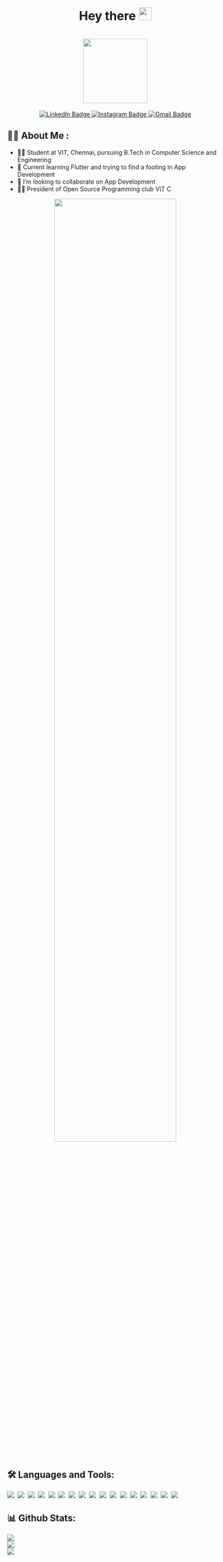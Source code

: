 <div id="header" align="center">
  <h1>
  Hey there
  <img src="https://media.giphy.com/media/hvRJCLFzcasrR4ia7z/giphy.gif" width="30px"/>
  </h1>
  <br>
  <img src="https://media.giphy.com/media/7NoNw4pMNTvgc/giphy.gif" width="150"/>
  <br>
  <br>
  <a href="https://www.linkedin.com/in/shivam-singh-63797a237/">
    <img src="https://img.shields.io/badge/linkedin-blue?logo=linkedin&logoColor=white&style=for-the-badge" alt="LinkedIn Badge"/>
  </a>
  <a href="https://www.instagram.com/sh__i__v__am/">
    <img src="https://img.shields.io/badge/Instagram-pink?logo=instagram&logoColor=black&style=for-the-badge" alt="Instagram Badge"/>
  </a>
  <a href="https://mail.google.com/mail/?view=cm&fs=1&to=shivam9753singh@gmail.com">
    <img src="https://img.shields.io/badge/gmail-red?logo=gmail&logoColor=white&style=for-the-badge" alt="Gmail Badge"/>
  </a>
</div>
<h2>
👨‍💻 About Me :
</h2>
<ul>
  <li> 👨‍🎓 Student at VIT, Chennai, pursuing B.Tech in Computer Science and Engineering</li>
  <li> 📱 Current learning Flutter and trying to find a footing in App Development</li>
  <li> 🤝 I’m looking to collaborate on App Development </li>
  <li> 👨‍🎨 President of Open Source Programming club VIT C </li>
</ul>
<div align="center">
  <img src="https://media.giphy.com/media/Ah3zHH7hvsSB2/giphy.gif" width="75%"/>
</div>
<h2>
  🛠️ Languages and Tools:
 </h2>
 <div>
  <img src="https://img.shields.io/badge/Flutter-%2302569B.svg?style=for-the-badge&logo=Flutter&logoColor=white"/>&nbsp;
  <img src="https://img.shields.io/badge/Firebase-039BE5?style=for-the-badge&logo=Firebase&logoColor=white"/>&nbsp;
  <img src="https://img.shields.io/badge/dart-%230175C2.svg?style=for-the-badge&logo=dart&logoColor=white"/>&nbsp;
  <img src="https://img.shields.io/badge/c-%2300599C.svg?style=for-the-badge&logo=c&logoColor=white"/>&nbsp;
  <img src="https://img.shields.io/badge/c++-%2300599C.svg?style=for-the-badge&logo=c%2B%2B&logoColor=white"/>&nbsp;
  <img src="https://img.shields.io/badge/html5-%23E34F26.svg?style=for-the-badge&logo=html5&logoColor=white"/>&nbsp;
  <img src="https://img.shields.io/badge/markdown-%23000000.svg?style=for-the-badge&logo=markdown&logoColor=white"/>&nbsp;
  <img src="https://img.shields.io/badge/java-%23ED8B00.svg?style=for-the-badge&logo=java&logoColor=white"/>&nbsp;
  <img src="https://img.shields.io/badge/javascript-%23323330.svg?style=for-the-badge&logo=javascript&logoColor=%23F7DF1E"/>&nbsp;
  <img src="https://img.shields.io/badge/python-3670A0?style=for-the-badge&logo=python&logoColor=ffdd54"/>&nbsp;
  <img src="https://img.shields.io/badge/mysql-%2300f.svg?style=for-the-badge&logo=mysql&logoColor=white"/>&nbsp;
  <img src="https://img.shields.io/badge/MongoDB-%234ea94b.svg?style=for-the-badge&logo=mongodb&logoColor=white"/>&nbsp;
  <img src="https://img.shields.io/badge/css3-%231572B6.svg?style=for-the-badge&logo=css3&logoColor=white"/>&nbsp;
  <img src="https://img.shields.io/badge/adobe%20photoshop-%2331A8FF.svg?style=for-the-badge&logo=adobe%20photoshop&logoColor=white"/>&nbsp;
  <img src="https://img.shields.io/badge/Adobe%20Premiere%20Pro-9999FF.svg?style=for-the-badge&logo=Adobe%20Premiere%20Pro&logoColor=white"/>&nbsp;
  <img src="https://img.shields.io/badge/Adobe%20After%20Effects-9999FF.svg?style=for-the-badge&logo=Adobe%20After%20Effects&logoColor=white"/>&nbsp;
  <img src="https://img.shields.io/badge/Gimp-657D8B?style=for-the-badge&logo=gimp&logoColor=FFFFFF"/>&nbsp;
</div> 
<h2>
  📊 Github Stats:
</h2>
<div>
  <img src="https://github-readme-stats.vercel.app/api?username=mavihS-0&theme=dark&show_icons=true"/><br>
  <img src="http://github-readme-streak-stats.herokuapp.com?user=mavihS-0&theme=dark"/><br>
  <img src="https://github-readme-stats.vercel.app/api/top-langs/?username=mavihS-0&layout=compact&theme=vision-friendly-dark"/>
</div>
